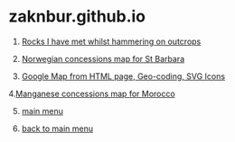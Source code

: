 zaknbur.github.io
=================

1. [Rocks I have met whilst hammering on outcrops](/cv-jobs/README.md)

2. [Norwegian concessions map for St Barbara](/norway/README.md)

3. [Google Map from HTML page, Geo-coding, SVG Icons](/geology/README.md)

4.[Manganese concessions map for Morocco](http://zaknbur.github.io/norway/maroc-github.html)

5. [main menu](https://github.com/zaknbur/zaknbur.github.io/tree/master)

6. [back to main menu](../../) 



